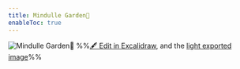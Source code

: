 ```yaml
---
title: Mindulle Garden🌱
enableToc: true
---
```

![Mindulle Garden🌱](%F0%9F%93%A6assets/_index%202023-01-13%2001.50.35.excalidraw.dark.svg)
%%[🖋 Edit in Excalidraw](%F0%9F%93%A6assets/_index%202023-01-13%2001.50.35.excalidraw.md), and the [light exported image](%F0%9F%93%A6assets/_index%202023-01-13%2001.50.35.excalidraw.light.svg)%%

